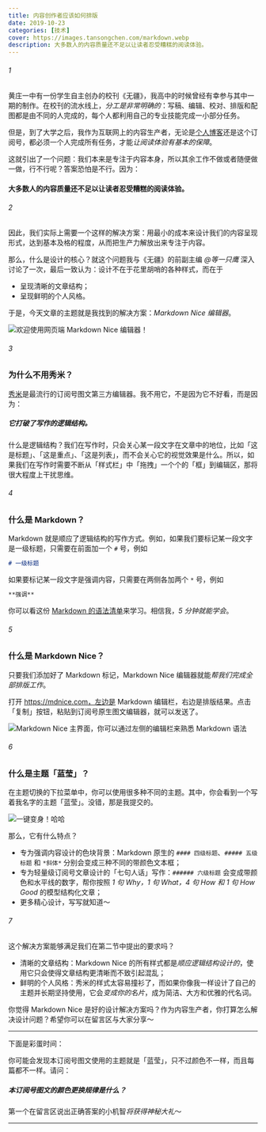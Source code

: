 ```yaml
---
title: 内容创作者应该如何排版
date: 2019-10-23
categories: [技术]
cover: https://images.tansongchen.com/markdown.webp
description: 大多数人的内容质量还不足以让读者忍受糟糕的阅读体验。
---
```


###### 1

黄庄一中有一份学生自主创办的校刊《无疆》，我高中的时候曾经有幸参与其中一期的制作。在校刊的流水线上，*分工是非常明确的*：写稿、编辑、校对、排版和配图都是由不同的人完成的，每个人都利用自己的专业技能完成一小部分任务。

但是，到了大学之后，我作为互联网上的内容生产者，无论是[个人博客](https://tansongchen.com)还是这个订阅号，都必须一个人完成所有任务，才能*让阅读体验有基本的保障*。

这就引出了一个问题：我们本来是专注于内容本身，所以其余工作不做或者随便做一做，行不行呢？答案恐怕是不行。因为：

#### 大多数人的内容质量还不足以让读者忍受糟糕的阅读体验。

###### 2

因此，我们实际上需要一个这样的解决方案：用最小的成本来设计我们的内容呈现形式，达到基本及格的程度，从而把生产力解放出来专注于内容。

那么，什么是设计的核心？就这个问题我与《无疆》的前副主编 *@等一只鹰* 深入讨论了一次，最后一致认为：设计不在于花里胡哨的各种样式，而在于

- <span>呈现清晰的文章结构；</span>
- <span>呈现鲜明的个人风格。</span>

于是，今天文章的主题就是我找到的解决方案：*Markdown Nice 编辑器*。

![欢迎使用网页端 Markdown Nice 编辑器！](http://img.candobear.com/2019-10-07-012.001.jpeg)

###### 3

### 为什么不用秀米？

[秀米](https://xiumi.us)是最流行的订阅号图文第三方编辑器。我不用它，不是因为它不好看，而是因为：

##### 它打破了写作的逻辑结构。

什么是逻辑结构？我们在写作时，只会关心某一段文字在文章中的地位，比如「这是标题」、「这是重点」、「这是列表」，而不会关心它的视觉效果是什么。所以，如果我们在写作时需要不断从「样式栏」中「拖拽」一个个的「框」到编辑区，那将很大程度上干扰思维。

###### 4

### 什么是 Markdown？

Markdown 就是顺应了逻辑结构的写作方式。例如，如果我们要标记某一段文字是一级标题，只需要在前面加一个 `#` 号，例如

```markdown
# 一级标题
```

如果要标记某一段文字是强调内容，只需要在两侧各加两个 `*` 号，例如

```markdown
**强调**
```

你可以看这份 [Markdown 的语法清单](https://juejin.im/post/5ad6e09e518825557b4d451c)来学习。相信我，*5 分钟就能学会*。

###### 5

### 什么是 Markdown Nice？

只要我们添加好了 Markdown 标记，Markdown Nice 编辑器就能*帮我们完成全部排版工作*。

打开 https://mdnice.com，左边是 Markdown 编辑栏，右边是排版结果。点击「复制」按钮，粘贴到订阅号原生图文编辑器，就可以发送了。

![Markdown Nice 主界面，你可以通过左侧的编辑栏来熟悉 Markdown 语法](http://img.candobear.com/2019-10-07-163622.png)

###### 6

### 什么是主题「蓝莹」？

在主题切换的下拉菜单中，你可以使用很多种不同的主题。其中，你会看到一个写着我名字的主题「蓝莹」。没错，那是我提交的。

![一键变身！哈哈](http://img.candobear.com/2019-10-07-163148.png)

那么，它有什么特点？

- <span>专为强调内容设计的色块背景：Markdown 原生的 `#### 四级标题`、`##### 五级标题` 和 `*斜体*` 分别会变成三种不同的带颜色文本框；</span>
- <span>专为轻量级订阅号文章设计的「七句人话」写作：`###### 六级标题` 会变成带颜色和水平线的数字，帮你按照 *1 句 Why，1 句 What，4 句 How 和 1 句 How Good* 的模型结构化文章；</span>
- <span>更多精心设计，写写就知道～</span>

###### 7

这个解决方案能够满足我们在第二节中提出的要求吗？

- <span>清晰的文章结构：Markdown Nice 的所有样式都是*顺应逻辑结构设计的*，使用它只会使得文章结构更清晰而不致引起混乱；</span>
- <span>鲜明的个人风格：秀米的样式太容易撞衫了，而如果你像我一样设计了自己的主题并长期坚持使用，它会*变成你的名片*，成为简洁、大方和优雅的代名词。</span>

你觉得 Markdown Nice 是好的设计解决方案吗？作为内容生产者，你打算怎么解决设计问题？希望你可以在留言区与大家分享～

---

下面是彩蛋时间：

你可能会发现本订阅号图文使用的主题就是「蓝莹」，只不过颜色不一样，而且每篇都不一样。请问：

##### 本订阅号图文的颜色更换规律是什么？

第一个在留言区说出正确答案的小机智*将获得神秘大礼*～

---


